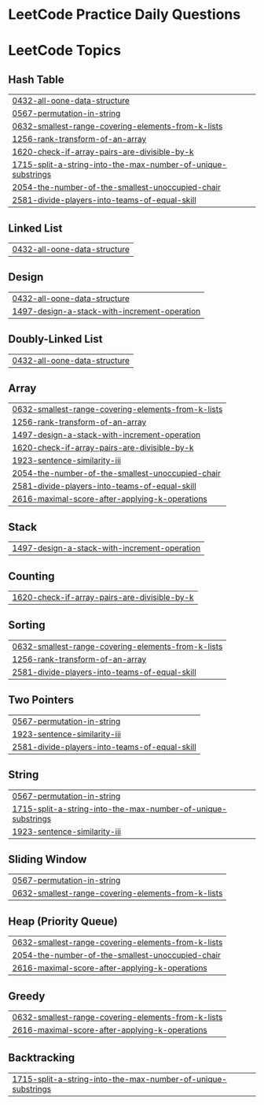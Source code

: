 
# LeetCode Practice Daily Questions


<!---LeetCode Topics Start-->
# LeetCode Topics
## Hash Table
|  |
| ------- |
| [0432-all-oone-data-structure](https://github.com/KrishnaG234/LeetCode_Practice/tree/master/0432-all-oone-data-structure) |
| [0567-permutation-in-string](https://github.com/KrishnaG234/LeetCode_Practice/tree/master/0567-permutation-in-string) |
| [0632-smallest-range-covering-elements-from-k-lists](https://github.com/KrishnaG234/LeetCode_Practice/tree/master/0632-smallest-range-covering-elements-from-k-lists) |
| [1256-rank-transform-of-an-array](https://github.com/KrishnaG234/LeetCode_Practice/tree/master/1256-rank-transform-of-an-array) |
| [1620-check-if-array-pairs-are-divisible-by-k](https://github.com/KrishnaG234/LeetCode_Practice/tree/master/1620-check-if-array-pairs-are-divisible-by-k) |
| [1715-split-a-string-into-the-max-number-of-unique-substrings](https://github.com/KrishnaG234/LeetCode_Practice/tree/master/1715-split-a-string-into-the-max-number-of-unique-substrings) |
| [2054-the-number-of-the-smallest-unoccupied-chair](https://github.com/KrishnaG234/LeetCode_Practice/tree/master/2054-the-number-of-the-smallest-unoccupied-chair) |
| [2581-divide-players-into-teams-of-equal-skill](https://github.com/KrishnaG234/LeetCode_Practice/tree/master/2581-divide-players-into-teams-of-equal-skill) |
## Linked List
|  |
| ------- |
| [0432-all-oone-data-structure](https://github.com/KrishnaG234/LeetCode_Practice/tree/master/0432-all-oone-data-structure) |
## Design
|  |
| ------- |
| [0432-all-oone-data-structure](https://github.com/KrishnaG234/LeetCode_Practice/tree/master/0432-all-oone-data-structure) |
| [1497-design-a-stack-with-increment-operation](https://github.com/KrishnaG234/LeetCode_Practice/tree/master/1497-design-a-stack-with-increment-operation) |
## Doubly-Linked List
|  |
| ------- |
| [0432-all-oone-data-structure](https://github.com/KrishnaG234/LeetCode_Practice/tree/master/0432-all-oone-data-structure) |
## Array
|  |
| ------- |
| [0632-smallest-range-covering-elements-from-k-lists](https://github.com/KrishnaG234/LeetCode_Practice/tree/master/0632-smallest-range-covering-elements-from-k-lists) |
| [1256-rank-transform-of-an-array](https://github.com/KrishnaG234/LeetCode_Practice/tree/master/1256-rank-transform-of-an-array) |
| [1497-design-a-stack-with-increment-operation](https://github.com/KrishnaG234/LeetCode_Practice/tree/master/1497-design-a-stack-with-increment-operation) |
| [1620-check-if-array-pairs-are-divisible-by-k](https://github.com/KrishnaG234/LeetCode_Practice/tree/master/1620-check-if-array-pairs-are-divisible-by-k) |
| [1923-sentence-similarity-iii](https://github.com/KrishnaG234/LeetCode_Practice/tree/master/1923-sentence-similarity-iii) |
| [2054-the-number-of-the-smallest-unoccupied-chair](https://github.com/KrishnaG234/LeetCode_Practice/tree/master/2054-the-number-of-the-smallest-unoccupied-chair) |
| [2581-divide-players-into-teams-of-equal-skill](https://github.com/KrishnaG234/LeetCode_Practice/tree/master/2581-divide-players-into-teams-of-equal-skill) |
| [2616-maximal-score-after-applying-k-operations](https://github.com/KrishnaG234/LeetCode_Practice/tree/master/2616-maximal-score-after-applying-k-operations) |
## Stack
|  |
| ------- |
| [1497-design-a-stack-with-increment-operation](https://github.com/KrishnaG234/LeetCode_Practice/tree/master/1497-design-a-stack-with-increment-operation) |
## Counting
|  |
| ------- |
| [1620-check-if-array-pairs-are-divisible-by-k](https://github.com/KrishnaG234/LeetCode_Practice/tree/master/1620-check-if-array-pairs-are-divisible-by-k) |
## Sorting
|  |
| ------- |
| [0632-smallest-range-covering-elements-from-k-lists](https://github.com/KrishnaG234/LeetCode_Practice/tree/master/0632-smallest-range-covering-elements-from-k-lists) |
| [1256-rank-transform-of-an-array](https://github.com/KrishnaG234/LeetCode_Practice/tree/master/1256-rank-transform-of-an-array) |
| [2581-divide-players-into-teams-of-equal-skill](https://github.com/KrishnaG234/LeetCode_Practice/tree/master/2581-divide-players-into-teams-of-equal-skill) |
## Two Pointers
|  |
| ------- |
| [0567-permutation-in-string](https://github.com/KrishnaG234/LeetCode_Practice/tree/master/0567-permutation-in-string) |
| [1923-sentence-similarity-iii](https://github.com/KrishnaG234/LeetCode_Practice/tree/master/1923-sentence-similarity-iii) |
| [2581-divide-players-into-teams-of-equal-skill](https://github.com/KrishnaG234/LeetCode_Practice/tree/master/2581-divide-players-into-teams-of-equal-skill) |
## String
|  |
| ------- |
| [0567-permutation-in-string](https://github.com/KrishnaG234/LeetCode_Practice/tree/master/0567-permutation-in-string) |
| [1715-split-a-string-into-the-max-number-of-unique-substrings](https://github.com/KrishnaG234/LeetCode_Practice/tree/master/1715-split-a-string-into-the-max-number-of-unique-substrings) |
| [1923-sentence-similarity-iii](https://github.com/KrishnaG234/LeetCode_Practice/tree/master/1923-sentence-similarity-iii) |
## Sliding Window
|  |
| ------- |
| [0567-permutation-in-string](https://github.com/KrishnaG234/LeetCode_Practice/tree/master/0567-permutation-in-string) |
| [0632-smallest-range-covering-elements-from-k-lists](https://github.com/KrishnaG234/LeetCode_Practice/tree/master/0632-smallest-range-covering-elements-from-k-lists) |
## Heap (Priority Queue)
|  |
| ------- |
| [0632-smallest-range-covering-elements-from-k-lists](https://github.com/KrishnaG234/LeetCode_Practice/tree/master/0632-smallest-range-covering-elements-from-k-lists) |
| [2054-the-number-of-the-smallest-unoccupied-chair](https://github.com/KrishnaG234/LeetCode_Practice/tree/master/2054-the-number-of-the-smallest-unoccupied-chair) |
| [2616-maximal-score-after-applying-k-operations](https://github.com/KrishnaG234/LeetCode_Practice/tree/master/2616-maximal-score-after-applying-k-operations) |
## Greedy
|  |
| ------- |
| [0632-smallest-range-covering-elements-from-k-lists](https://github.com/KrishnaG234/LeetCode_Practice/tree/master/0632-smallest-range-covering-elements-from-k-lists) |
| [2616-maximal-score-after-applying-k-operations](https://github.com/KrishnaG234/LeetCode_Practice/tree/master/2616-maximal-score-after-applying-k-operations) |
## Backtracking
|  |
| ------- |
| [1715-split-a-string-into-the-max-number-of-unique-substrings](https://github.com/KrishnaG234/LeetCode_Practice/tree/master/1715-split-a-string-into-the-max-number-of-unique-substrings) |
<!---LeetCode Topics End-->